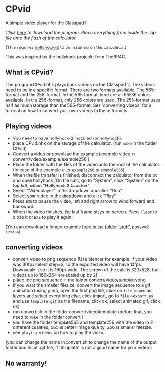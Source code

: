 # CPvid
A simple video player for the Classpad II 

_Click [here](https://github.com/SnailMath/CPvid/releases) to download the program. Place everything from inside the .zip file onto the flash of the calculator._


(This requires [hollyhock-2](https://github.com/SnailMath/hollyhock-2) to be installed on the calculator.)

This was inspired by the hollyhock projeckt from The6P4C.

## What is CPvid?
The program CPvid.hhk plays back videos on the Classpad 2. The videos need to be in a specific format.
There are two formats available. The 565-format and the 256-format. In the 565 format there are all 65536 colors available. In the 256-format, only 256 colors are used. The 256-format uses half as much storage than the 565-format.
See 'converting videos' for a turorial on how to convert your own videos to these formats.

## Playing videos
- You need to have hollyhock-2 installed (or hollyhock).
- place CPvid.hhk on the storage of the calculator. (run `make` in the folder CPvid)
- Convert a video or download the example (example video in convert/video/example/example256 )
- Place the folder with the files of the video onto the root of the calculator. (In case of the example eiter `example256` or `example565`)
- When the file transfer is finished, 
disconnect the calculator from the pc and open hollyhock 
(On the calc, go to "System", click "System" on the top left, select "Hollyhock-2 Laucher"
- Select "Videoplayer" in the dropdown and click "Run"
- Select your video in the dropdown and click "Play"
- Press `EXE` to pause the video, left and right arrow to wind forward and backward.
- When the video finishes, the last frame stays on screen. Press `Clear` to close it or `EXE` to play it again.

(You can download a longer example [here in the folder 'stuff'](https://drive.google.com/drive/u/0/folders/1T42uvVZ3Ps-bAghsFQeWIDF85kpocLed), passwd: `123456`)

## converting videos
- convert video to png sequence (Use blender for example. If your video was 30fps select step=3, so the exported video will have 10fps.
Downscale it so it is 160px wide. The screen of the calc is 320x528, but videos up to 160x264 are scaled up by 2)
- place the png sequence in the folder convert/video/tamplate/png
- if you want the smaller filesize, convert the image sequence to a gif animation (using gimp, open the first png file, click on `file->open` as layers and select everything else, click import, go to `file->export as` and use `template.gif` as the filename, click ok, select animated gif, click ok)
- run convert.sh in the folder convert/video/template (before that, you need to `make` in the folder convert )
- you have the folder template565 and template256 with the video in 2 different qualities, 565 is better image quality, 256 is smaller filesize.
- see `playing videos` on how to play the video.

(you can change the name in convert.sh to change the name of the output folder and input .gif file, if 'template' is not a good name for your video.)

## No warranty!
